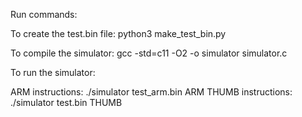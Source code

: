 Run commands:

To create the test.bin file: python3 make_test_bin.py 

To compile the simulator: gcc -std=c11 -O2 -o simulator simulator.c

To run the simulator: 

ARM instructions: ./simulator test_arm.bin ARM 
THUMB instructions: ./simulator test.bin THUMB  
